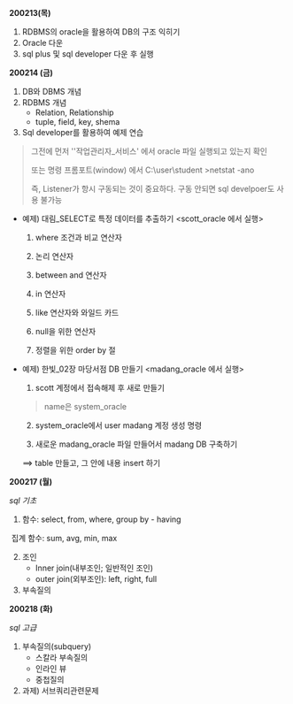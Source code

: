**200213(목)**

1. RDBMS의 oracle을 활용하여 DB의 구조 익히기
2. Oracle 다운
3. sql plus 및 sql developer 다운 후 실행



**200214 (금)**

1. DB와 DBMS  개념
2. RDBMS 개념 
   * Relation, Relationship
   * tuple, field, key, shema
3. Sql developer를 활용하여 예제 연습 

> 그전에 먼저 ''작업관리자_서비스' 에서 oracle 파일 실행되고 있는지 확인
>
> 또는 명령 프롬포트(window) 에서 C:\user\student >netstat -ano
>
> 즉, Listener가 항시 구동되는 것이 중요하다. 구동 안되면 sql develpoer도 사용 불가능

 

* 예제) 대림_SELECT로 특정 데이터를 추출하기 <scott_oracle 에서 실행>
  1)  where 조건과 비교 연산자

  2) 논리 연산자

  3) between and 연산자

  4) in 연산자

  5) like 연산자와 와일드 카드

  6)  null을 위한 연산자

  7) 정렬을 위한 order by 절



* 예제) 한빛_02장 마당서점 DB 만들기 <madang_oracle 에서 실행>

  1) scott 계정에서 접속해제 후 새로 만들기

  > name은 system_oracle

  2) system_oracle에서 user madang 계정 생성 명령

  3) 새로운 madang_oracle 파일 만들어서  madang  DB 구축하기

  ==> table 만들고, 그 안에 내용 insert 하기





**200217 (월)**

*sql 기초*

1. 함수: select, from, where,  group by - having 

​      집계 함수: sum, avg, min, max

2. 조인
   * Inner join(내부조인; 일반적인 조인)
   * outer join(외부조인): left, right, full
3. 부속질의



**200218 (화)**

*sql 고급* 

1. 부속질의(subquery)
   * 스칼라 부속질의
   * 인라인 뷰
   * 중첩질의
2. 과제) 서브쿼리관련문제

